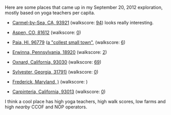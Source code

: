 Here are some places that came up in my September 20, 2012 exploration, mostly
based on yoga teachers per capita.

* [Carmel-by-Sea, CA, 93921](http://en.wikipedia.org/wiki/Carmel-by-the-Sea,_California)
    (walkscore: [94](http://www.walkscore.com/score/93921))
    looks really interesting.
* [Aspen, CO, 81612](http://en.wikipedia.org/wiki/Aspen,_Colorado)
    (walkscore: [0](http://www.walkscore.com/score/81611))

* [Paia, HI, 96779](http://en.wikipedia.org/wiki/Paia,_Hawaii)
    ([a "collest small town"](http://www.budgettravel.com/feature/10-coolest-small-towns-hawaii,5098/),
    (walkscore: [6](http://www.walkscore.com/score/96779))

* [Erwinna, Pennsylvania, 18920](http://en.wikipedia.org/wiki/Erwinna,_Pennsylvania)
    (walkscore: [2](http://www.walkscore.com/score/18920))
* [Oxnard, California, 93030](http://en.wikipedia.org/wiki/Oxnard,_California)
    (walkscore: [69](http://www.walkscore.com/score/93030))
* [Sylvester, Georgia, 31791)](http://en.wikipedia.org/wiki/Sylvester,_Georgia)
    (walkscore: [0](http://www.walkscore.com/score/31791))
* [Frederick, Maryland, )](http://en.wikipedia.org/wiki/Frederick,_Maryland)
    (walkscore: [](http://www.walkscore.com/score/))

* [Carpinteria, California, 93013](http://en.wikipedia.org/wiki/Carpinteria,_California)
    (walkscore: [0](http://www.walkscore.com/score/93013))

I think a cool place has high yoga teachers, high walk scores, low farms and
high *nearby* CCOF and NOP operators.
